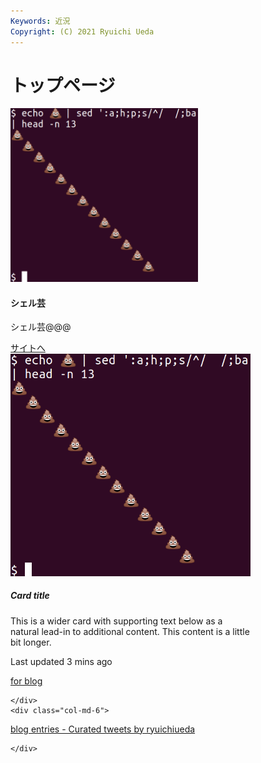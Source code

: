 ```yaml
---
Keywords: 近況
Copyright: (C) 2021 Ryuichi Ueda
---
```


# トップページ

<div class="card" style="width:300px;">
  <img class="card-img-top" src="/pages/test/shellgei.png" alt="shellgei image">
  <div class="card-body">
    <h4 class="card-title">シェル芸</h4>
    <p class="card-text">シェル芸@@@</p>
    <a href="/?page=01434" class="btn btn-primary">サイトへ</a>
  </div>
</div>

<div class="card bg-dark text-white" style="width: 24rem;">
    <img class="card-img" src="/pages/test/shellgei.png" alt="Card image">
    <div class="card-img-overlay">
        <h5 class="card-title">Card title</h5>
        <p class="card-text">This is a wider card with supporting text below as a natural lead-in to additional content. This content
            is a little bit longer.</p>
        <p class="card-text">Last updated 3 mins ago</p>
    </div>
</div>

<div class="row">
    <div class="col-md-6">

<a class="twitter-grid" data-partner="tweetdeck" href="https://twitter.com/ryuichiueda/timelines/990954344894771200?ref_src=twsrc%5Etfw">for blog</a> <script async src="https://platform.twitter.com/widgets.js" charset="utf-8"></script>

    </div>
    <div class="col-md-6">


<a class="twitter-timeline" href="https://twitter.com/ryuichiueda/timelines/1368434533897367552?ref_src=twsrc%5Etfw">blog entries - Curated tweets by ryuichiueda</a> <script async src="https://platform.twitter.com/widgets.js" charset="utf-8"></script>

    </div>
</div>
